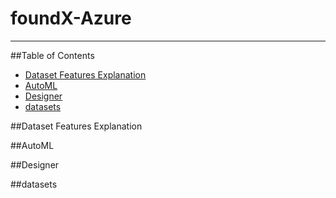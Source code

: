 # foundX-Azure
- - - -
##Table of Contents
- [Dataset Features Explanation](#Dataset-Features-Explanation "Goto Dataset-Features-Explanation")
- [AutoML](#AutoML "Goto AutoML")
- [Designer](#Designer "Goto Designer")
- [datasets](#datasets "Goto datasets")

##Dataset Features Explanation

##AutoML

##Designer

##datasets
